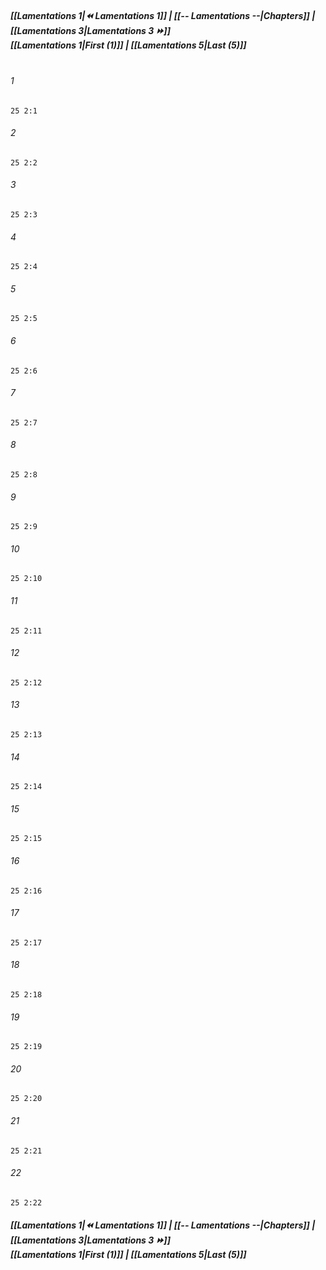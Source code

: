 
##### **[[Lamentations 1|⏪ Lamentations 1]] | [[-- Lamentations --|Chapters]] | [[Lamentations 3|Lamentations 3 ⏩]]**<br>**[[Lamentations 1|First (1)]] | [[Lamentations 5|Last (5)]]**<br><br>

###### 1
``` verse
25 2:1
```
###### 2
``` verse
25 2:2
```
###### 3
``` verse
25 2:3
```
###### 4
``` verse
25 2:4
```
###### 5
``` verse
25 2:5
```
###### 6
``` verse
25 2:6
```
###### 7
``` verse
25 2:7
```
###### 8
``` verse
25 2:8
```
###### 9
``` verse
25 2:9
```
###### 10
``` verse
25 2:10
```
###### 11
``` verse
25 2:11
```
###### 12
``` verse
25 2:12
```
###### 13
``` verse
25 2:13
```
###### 14
``` verse
25 2:14
```
###### 15
``` verse
25 2:15
```
###### 16
``` verse
25 2:16
```
###### 17
``` verse
25 2:17
```
###### 18
``` verse
25 2:18
```
###### 19
``` verse
25 2:19
```
###### 20
``` verse
25 2:20
```
###### 21
``` verse
25 2:21
```
###### 22
``` verse
25 2:22
```

##### **[[Lamentations 1|⏪ Lamentations 1]] | [[-- Lamentations --|Chapters]] | [[Lamentations 3|Lamentations 3 ⏩]]**<br>**[[Lamentations 1|First (1)]] | [[Lamentations 5|Last (5)]]**
